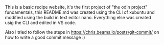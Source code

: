 This is a basic recipe website, it's the first project of "the odin project" fundamentals, this README.md was created using the CLI of xubuntu and modified using the build in text editor nano. Everything else was created usig the CLI and edited in VS code.

Also I tried to follow the steps in https://chris.beams.io/posts/git-commit/ on how to write a good commit message :)

